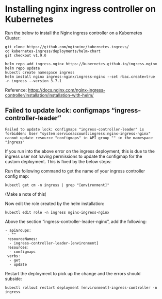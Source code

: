 # Installing nginx ingress controller on Kubernetes

Run the below to install the Nginx ingress controller on a Kubernetes Cluster:

```
git clone https://github.com/nginxinc/kubernetes-ingress/
cd kubernetes-ingress/deployments/helm-chart
git checkout v1.9.0
```

```
helm repo add ingress-nginx https://kubernetes.github.io/ingress-nginx
helm repo update
kubectl create namespace ingress
helm install nginx ingress-nginx/ingress-nginx --set rbac.create=true -n ingress --version 3.7.1
```

Reference: https://docs.nginx.com/nginx-ingress-controller/installation/installation-with-helm/


## Failed to update lock: configmaps “ingress-controller-leader”

```
Failed to update lock: configmaps "ingress-controller-leader" is forbidden: User "system:serviceaccount:ingress:nginx-ingress-nginx" cannot update resource "configmaps" in API group "" in the namespace "ingress"
```

If you run into the above error on the ingress deployment, this is due to the ingress user not having permissions to update the configmap for the custom deployment. This is fixed by the below steps:

Run the following command to get the name of your ingress controller config map:

```
kubectl get cm -n ingress | grep "[environment]"
```

(Make a note of this)

Now edit the role created by the helm installation:

```
kubectl edit role -n ingress nginx-ingress-nginx
```

Above the section “ingress-controller-leader-nginx”, add the following:

```
- apiGroups:
 - ""
 resourceNames:
  - ingress-controller-leader-[environment]
 resources:
  - configmaps
 verbs:
  - get
  - update
```

Restart the deployment to pick up the change and the errors should subside:

```
kubectl rollout restart deployment [environment]-ingress-controller -n ingress
```